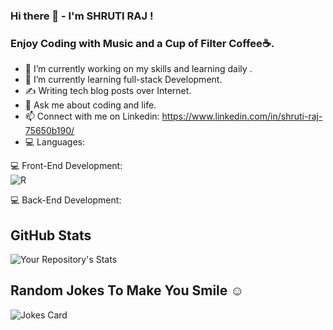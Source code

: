 ### Hi there 👋 - I'm SHRUTI RAJ !
  ### Enjoy Coding with Music  and a Cup of Filter Coffee☕.

- 🔭 I’m currently working on my skills and learning daily . 
- 🌱 I’m currently learning full-stack Development.
- ✍ Writing tech blog posts over Internet. 
- 💬 Ask me about coding and life.
- 📫 Connect with me on Linkedin: https://www.linkedin.com/in/shruti-raj-75650b190/
- 💻 Languages:    

💻 Front-End Development:      
   ![R](https://user-images.githubusercontent.com/69633187/129494512-6a1ffdf5-5932-4715-895d-d55becd39566.jpg)

💻 Back-End Development:   
##  GitHub Stats
![Your Repository's Stats](https://github-readme-stats.vercel.app/api?username=19shruti&show_icons=true&theme=blue-green)
<!-- ## 2. Most Used Languages
![Your Repository's Stats](https://github-readme-stats.vercel.app/api/top-langs/?username=19shruti&theme=blue-green)
## 3. Contributors Badge
![Your Repository's Stats](https://contrib.rocks/image?repo=19shruti/Python) -->
##  Random Jokes To Make You Smile ☺
![Jokes Card](https://readme-jokes.vercel.app/api)
<!-- ##  Profile View Counter
![Profile View Counter](https://komarev.com/ghpvc/?username=19shruti)
### Repository View Counter - HITS
![Hits](https://hitcounter.pythonanywhere.com/count/tag.svg?url=https://github.com/19shruti/Python) -->
